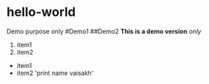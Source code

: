 # hello-world
Demo purpose only
#Demo1
##Demo2
**This is a demo version**
*only*
1. item1
2. item2
- item1
- item2
'print name vaisakh'
